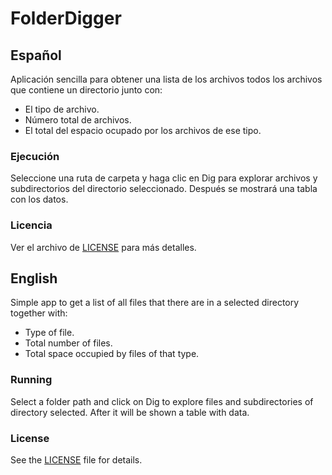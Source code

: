 # FolderDigger
## Español
Aplicación sencilla para obtener una lista de los archivos todos los archivos que contiene un directorio junto con:
- El tipo de archivo.
- Número total de archivos.
- El total del espacio ocupado por los archivos de ese tipo.

### Ejecución
Seleccione una ruta de carpeta y haga clic en Dig para explorar archivos y subdirectorios del directorio seleccionado. Después se mostrará una tabla con los datos.

### Licencia
Ver el archivo de [LICENSE](LICENSE) para más detalles.

## English
Simple app to get a list of all files that there are in a selected directory together with:
- Type of file.
- Total number of files.
- Total space occupied by files of that type.

### Running
Select a folder path and click on Dig to explore files and subdirectories of directory selected. After it will be shown a table with data.

### License
See the [LICENSE](LICENSE) file for details.
